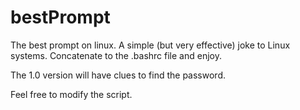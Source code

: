 # bestPrompt
The best prompt on linux.
A simple (but very effective) joke to Linux systems.
Concatenate to the .bashrc file and enjoy.

The 1.0 version will have clues to find the password.

Feel free to modify the script.
